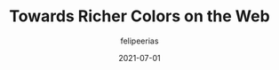 ---
author: felipeerias
date: 2021-07-01
layout: post.njk
tags:
  - design
  - colors
target_url: https://darker.ink/writings/Towards-richer-colors-on-the-Web
title: Towards Richer Colors on the Web
---
